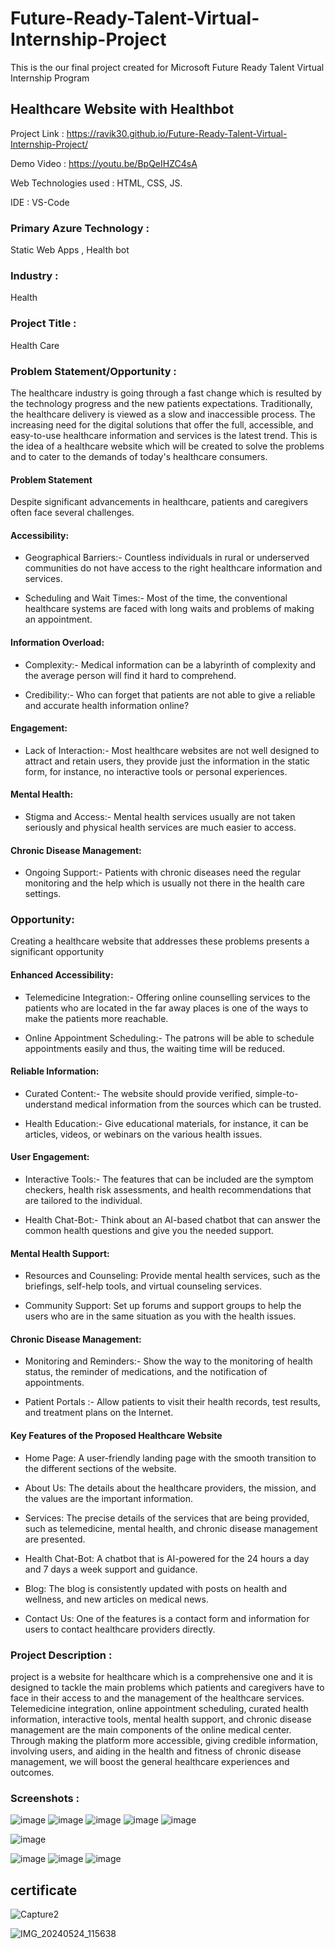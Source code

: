 # Future-Ready-Talent-Virtual-Internship-Project
This is the our final project created for Microsoft Future Ready Talent Virtual Internship Program
## Healthcare Website with Healthbot
Project Link : https://ravik30.github.io/Future-Ready-Talent-Virtual-Internship-Project/

Demo Video : https://youtu.be/BpQeIHZC4sA

Web Technologies used : HTML, CSS, JS.

IDE : VS-Code

### Primary Azure Technology :
Static Web Apps , Health bot

### Industry :
Health

### Project Title :
Health Care

### Problem Statement/Opportunity :
The healthcare industry is going through a fast change which is resulted by the technology progress and the new patients expectations. Traditionally, the healthcare delivery is viewed as a slow and inaccessible process. The increasing need for the digital solutions that offer the full, accessible, and easy-to-use healthcare information and services is the latest trend. This is the idea of a healthcare website which will be created to solve the problems and to cater to the demands of today's healthcare consumers.

#### Problem Statement

Despite significant advancements in healthcare, patients and caregivers often face several challenges.

#### Accessibility:

* Geographical Barriers:- Countless individuals in rural or underserved communities do not have access to the right healthcare information and services.

* Scheduling and Wait Times:- Most of the time, the conventional healthcare systems are faced with long waits and problems of making an appointment.

#### Information Overload:

* Complexity:- Medical information can be a labyrinth of complexity and the average person will find it hard to comprehend.

* Credibility:- Who can forget that patients are not able to give a reliable and accurate health information online?

#### Engagement:

* Lack of Interaction:- Most healthcare websites are not well designed to attract and retain users, they provide just the information in the static form, for instance, no interactive tools or personal experiences.

#### Mental Health:

* Stigma and Access:- Mental health services usually are not taken seriously and physical health services are much easier to access.

#### Chronic Disease Management:

* Ongoing Support:- Patients with chronic diseases need the regular monitoring and the help which is usually not there in the health care settings.

### Opportunity:
 
Creating a healthcare website that addresses these problems presents a significant opportunity
 
#### Enhanced Accessibility:
 
* Telemedicine Integration:- Offering online counselling services to the patients who are located in the far away places is one of the ways to make the patients more reachable.
 
* Online Appointment Scheduling:- The patrons will be able to schedule appointments easily and thus, the waiting time will be reduced.
  
#### Reliable Information:
 
* Curated Content:- The website should provide verified, simple-to-understand medical information from the sources which can be trusted.
 
* Health Education:- Give educational materials, for instance, it can be articles, videos, or webinars on the various health issues.
 
#### User Engagement:
 
* Interactive Tools:- The features that can be included are the symptom checkers, health risk assessments, and health recommendations that are tailored to the individual.
 
* Health Chat-Bot:- Think about an AI-based chatbot that can answer the common health questions and give you the needed support.
 
#### Mental Health Support:
  
* Resources and Counseling: Provide mental health services, such as the briefings, self-help tools, and virtual counseling services.
 
* Community Support: Set up forums and support groups to help the users who are in the same situation as you with the health issues.
 
#### Chronic Disease Management:
 
* Monitoring and Reminders:- Show the way to the monitoring of health status, the reminder of medications, and the notification of appointments.

* Patient Portals :- Allow patients to visit their health records, test results, and treatment plans on the Internet.
 
 #### Key Features of the Proposed Healthcare Website
 
* Home Page: A user-friendly landing page with the smooth transition to the different sections of the website.
 
* About Us: The details about the healthcare providers, the mission, and the values are the important information.
 
* Services: The precise details of the services that are being provided, such as telemedicine, mental health, and chronic disease management are presented.
 
* Health Chat-Bot: A chatbot that is AI-powered for the 24 hours a day and 7 days a week support and guidance.
 
* Blog: The blog is consistently updated with posts on health and wellness, and new articles on medical news.
 
* Contact Us: One of the features is a contact form and information for users to contact healthcare providers directly.

### Project Description :
project is a website for healthcare which is a comprehensive one and it is designed to tackle the main problems which patients and caregivers have to face in their access to and the management of the healthcare services. Telemedicine integration, online appointment scheduling, curated health information, interactive tools, mental health support, and chronic disease management are the main components of the online medical center. Through making the platform more accessible, giving credible information, involving users, and aiding in the health and fitness of chronic disease management, we will boost the general healthcare experiences and outcomes.

### Screenshots :
![image](https://github.com/Ravik30/Future-Ready-Talent-Virtual-Internship-Project/assets/96697080/6b5ecfa1-9c91-49bb-9d43-44b57db113d2)
![image](https://github.com/Ravik30/Future-Ready-Talent-Virtual-Internship-Project/assets/96697080/6eef8aa6-b6fb-4d18-a722-c63b3772ddf5)
![image](https://github.com/Ravik30/Future-Ready-Talent-Virtual-Internship-Project/assets/96697080/f72de859-fc98-43ba-9d22-079e3579dbd1)
![image](https://github.com/Ravik30/Future-Ready-Talent-Virtual-Internship-Project/assets/96697080/db58a3b0-e578-4967-9ce9-0c907c5c6bc1)
![image](https://github.com/Ravik30/Future-Ready-Talent-Virtual-Internship-Project/assets/96697080/bdf10b1f-8e77-4973-8d62-442cfc0bb5a1)

![image](https://github.com/Ravik30/Future-Ready-Talent-Virtual-Internship-Project/assets/96697080/f00570d7-2881-4462-a8fd-30bd1c874d02)

![image](https://github.com/Ravik30/Future-Ready-Talent-Virtual-Internship-Project/assets/96697080/eba68058-82fd-451f-849d-99485cb81bc8)
![image](https://github.com/Ravik30/Future-Ready-Talent-Virtual-Internship-Project/assets/96697080/7472ae04-c3f4-468a-b7d0-a3ba8ab5713f)
![image](https://github.com/Ravik30/Future-Ready-Talent-Virtual-Internship-Project/assets/96697080/e49c8f4a-0441-4855-9969-2732637f155e)





## certificate

![Capture2](https://github.com/Ravik30/Future-Ready-Talent-Virtual-Internship-Project/assets/96697080/131fd86e-deb2-4e41-a049-9a120e4ebb8e)

![IMG_20240524_115638](https://github.com/Ravik30/Future-Ready-Talent-Virtual-Internship-Project/assets/96697080/fb380d2c-71ea-45f8-ac99-96f26d2653f7)
